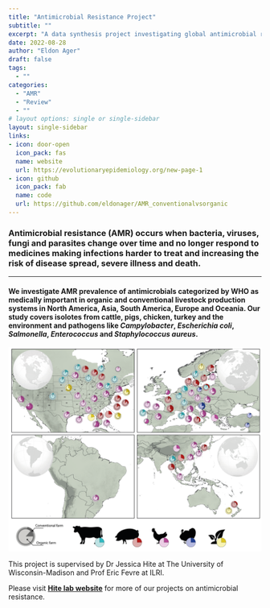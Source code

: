 ```yaml
---
title: "Antimicrobial Resistance Project"
subtitle: ""
excerpt: "A data synthesis project investigating global antimicrobial resistance prevalence in organic and conventional livestock production systems with a funding from the University of Wisconsin-Madison and ILRI."
date: 2022-08-28
author: "Eldon Ager"
draft: false
tags:
  - ""
categories:
  - "AMR"
  - "Review"
  - ""
# layout options: single or single-sidebar
layout: single-sidebar
links:
- icon: door-open
  icon_pack: fas
  name: website
  url: https://evolutionaryepidemiology.org/new-page-1
- icon: github
  icon_pack: fab
  name: code
  url: https://github.com/eldonager/AMR_conventionalvsorganic
---
```






### Antimicrobial resistance (AMR) occurs when bacteria, viruses, fungi and parasites change over time and no longer respond to medicines making infections harder to treat and increasing the risk of disease spread, severe illness and death.


---

#### We investigate AMR prevalence of antimicrobials categorized by WHO as medically important in organic and conventional livestock production systems in North America, Asia, South America, Europe and Oceania. Our study covers isolotes from cattle, pigs, chicken, turkey and the environment and pathogens like *Campylobacter*, *Escherichia coli*, *Salmonella*, *Enterococcus* and *Staphylococcus aureus*.


![AMR map](map.png)



This project is supervised by Dr Jessica Hite at The University of Wisconsin-Madison and Prof Eric Fevre at ILRI. 

Please visit [**Hite lab website**](https://evolutionaryepidemiology.org/) for more of our projects on antimicrobial resistance.


